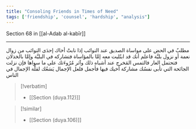 ```yaml
---
title: "Consoling Friends in Times of Need"
tags: ['friendship', 'counsel', 'hardship', "analysis"]
---
```


 Section 68 in [[al-Adab al-kabīr]]

---
مطلبٌ في الحض على مواساة الصديق عند النوائب إذا نابتْ أخاك إحدَى النوائب من زوال نعمة أو نزول بليَّة فاعلم أنك قد ابتُليت معه إمَّا بالمؤاساة فتشاركه في البليَّة وإمَّا بالخذلان فتحتمل العار  فالتمس المَخرج عند أشباه ذلك وآثر مُرُوءَتك على ما سواها  فإن نزلت الجائحة التي تأبى نفسُك مشاركة أخيك فيها فأجمل فلعل الإجمال يَسَعُك لقلَّة الإجمال في الناس

> [!verbatim]
> - [[Section (duya.112)]]

> [!similar]
> - [[Section (duya.106)]]
